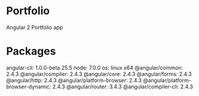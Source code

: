 
# Portfolio

Angular 2 Portfolio app

# Packages

angular-cli: 1.0.0-beta.25.5
node: 7.0.0
os: linux x64
@angular/common: 2.4.3
@angular/compiler: 2.4.3
@angular/core: 2.4.3
@angular/forms: 2.4.3
@angular/http: 2.4.3
@angular/platform-browser: 2.4.3
@angular/platform-browser-dynamic: 2.4.3
@angular/router: 3.4.3
@angular/compiler-cli: 2.4.3

